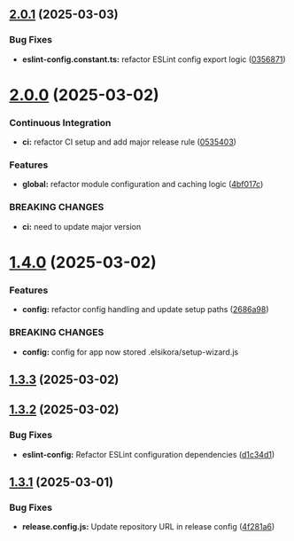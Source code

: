 ## [2.0.1](https://github.com/ElsiKora/Setup-Wizard/compare/v2.0.0...v2.0.1) (2025-03-03)


### Bug Fixes

* **eslint-config.constant.ts:** refactor ESLint config export logic ([0356871](https://github.com/ElsiKora/Setup-Wizard/commit/03568714c14be6d5f4dc57b5be983fd0876ac562))

# [2.0.0](https://github.com/ElsiKora/Setup-Wizard/compare/v1.4.0...v2.0.0) (2025-03-02)


### Continuous Integration

* **ci:** refactor CI setup and add major release rule ([0535403](https://github.com/ElsiKora/Setup-Wizard/commit/05354030ee718a18dc70947dd4143f5e82ce95e6))


### Features

* **global:** refactor module configuration and caching logic ([4bf017c](https://github.com/ElsiKora/Setup-Wizard/commit/4bf017c7d9e31a2f3a10311ffa70e8a4d41c5133))


### BREAKING CHANGES

* **ci:** need to update major version

# [1.4.0](https://github.com/ElsiKora/Setup-Wizard/compare/v1.3.3...v1.4.0) (2025-03-02)


### Features

* **config:** refactor config handling and update setup paths ([2686a98](https://github.com/ElsiKora/Setup-Wizard/commit/2686a98edb85e9bf8ae7e72f06901feb5474478e))


### BREAKING CHANGES

* **config:** config for app now stored .elsikora/setup-wizard.js

## [1.3.3](https://github.com/ElsiKora/Setup-Wizard/compare/v1.3.2...v1.3.3) (2025-03-02)

## [1.3.2](https://github.com/ElsiKora/Setup-Wizard/compare/v1.3.1...v1.3.2) (2025-03-02)


### Bug Fixes

* **eslint-config:** Refactor ESLint configuration dependencies ([d1c34d1](https://github.com/ElsiKora/Setup-Wizard/commit/d1c34d19535b3f0b8f2a1a6f9d3877ace7129a33))

## [1.3.1](https://github.com/ElsiKora/Setup-Wizard/compare/v1.3.0...v1.3.1) (2025-03-01)


### Bug Fixes

* **release.config.js:** Update repository URL in release config ([4f281a6](https://github.com/ElsiKora/Setup-Wizard/commit/4f281a679bfd854961f1c120e742e117dfac7acf))
